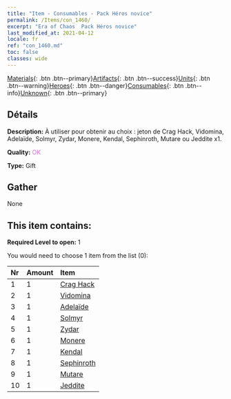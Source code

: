 ```yaml
---
title: "Item - Consumables - Pack Héros novice"
permalink: /Items/con_1460/
excerpt: "Era of Chaos  Pack Héros novice"
last_modified_at: 2021-04-12
locale: fr
ref: "con_1460.md"
toc: false
classes: wide
---
```

 [Materials](/fr/Items/){: .btn .btn--primary}[Artifacts](/fr/Items/Artifacts/){: .btn .btn--success}[Units](/fr/Items/Units/){: .btn .btn--warning}[Heroes](/fr/Items/Heroes/){: .btn .btn--danger}[Consumables](/fr/Items/Consumables/){: .btn .btn--info}[Unknown](/fr/Items/Unknown/){: .btn .btn--primary}

## Détails
 **Description:** À utiliser pour obtenir au choix : jeton de Crag Hack, Vidomina, Adelaïde, Solmyr, Zydar, Monere, Kendal, Sephinroth, Mutare ou Jeddite x1.

 **Quality:** <span style="color: #DA70D6">OK</span>

 **Type:** Gift

## Gather

  None

## This item contains:

 **Required Level to open:** 1

 You would need to choose 1 item from the list (0):

  | Nr | Amount |     Item    |
  |:---|:-------|:------------|
  | 1 | 1 | [Crag Hack](/fr/Items/her_375/) | 
  | 2 | 1 | [Vidomina](/fr/Items/her_372/) | 
  | 3 | 1 | [Adelaïde](/fr/Items/her_359/) | 
  | 4 | 1 | [Solmyr](/fr/Items/her_386/) | 
  | 5 | 1 | [Zydar](/fr/Items/her_385/) | 
  | 6 | 1 | [Monere](/fr/Items/her_379/) | 
  | 7 | 1 | [Kendal](/fr/Items/her_363/) | 
  | 8 | 1 | [Sephinroth](/fr/Items/her_392/) | 
  | 9 | 1 | [Mutare](/fr/Items/her_389/) | 
  | 10 | 1 | [Jeddite](/fr/Items/her_391/) | 
